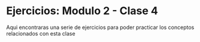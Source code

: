 # Ejercicios: Modulo 2 - Clase 4

Aqui encontraras una serie de ejercicios para poder practicar los conceptos relacionados con esta clase
